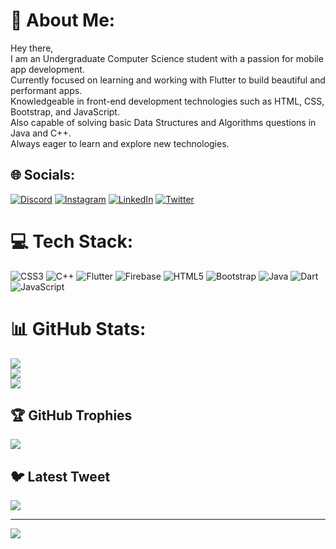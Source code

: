 # 💫 About Me:
Hey there,<br>I am an Undergraduate Computer Science student with a passion for mobile app development.<br>Currently focused on learning and working with Flutter to build beautiful and performant apps. <br>Knowledgeable in front-end development technologies such as HTML, CSS, Bootstrap, and JavaScript.<br>Also capable of solving basic Data Structures and Algorithms questions in Java and C++. <br>Always eager to learn and explore new technologies.


## 🌐 Socials:
[![Discord](https://img.shields.io/badge/Discord-%237289DA.svg?logo=discord&logoColor=white)](https://discord.gg/vanshika#2700) [![Instagram](https://img.shields.io/badge/Instagram-%23E4405F.svg?logo=Instagram&logoColor=white)](https://instagram.com/vanshika__chandna) [![LinkedIn](https://img.shields.io/badge/LinkedIn-%230077B5.svg?logo=linkedin&logoColor=white)](https://linkedin.com/in/https://www.linkedin.com/in/vanshika-chandna-b9082a218/) [![Twitter](https://img.shields.io/badge/Twitter-%231DA1F2.svg?logo=Twitter&logoColor=white)](https://twitter.com/vanshikach22601) 

# 💻 Tech Stack:
![CSS3](https://img.shields.io/badge/css3-%231572B6.svg?style=for-the-badge&logo=css3&logoColor=white) ![C++](https://img.shields.io/badge/c++-%2300599C.svg?style=for-the-badge&logo=c%2B%2B&logoColor=white) ![Flutter](https://img.shields.io/badge/Flutter-%2302569B.svg?style=for-the-badge&logo=Flutter&logoColor=white) ![Firebase](https://img.shields.io/badge/firebase-%23039BE5.svg?style=for-the-badge&logo=firebase) ![HTML5](https://img.shields.io/badge/html5-%23E34F26.svg?style=for-the-badge&logo=html5&logoColor=white) ![Bootstrap](https://img.shields.io/badge/bootstrap-%23563D7C.svg?style=for-the-badge&logo=bootstrap&logoColor=white) ![Java](https://img.shields.io/badge/java-%23ED8B00.svg?style=for-the-badge&logo=java&logoColor=white) ![Dart](https://img.shields.io/badge/dart-%230175C2.svg?style=for-the-badge&logo=dart&logoColor=white) ![JavaScript](https://img.shields.io/badge/javascript-%23323330.svg?style=for-the-badge&logo=javascript&logoColor=%23F7DF1E)
# 📊 GitHub Stats:
![](https://github-readme-stats.vercel.app/api?username=vanshikachandna13&theme=dark&hide_border=false&include_all_commits=false&count_private=false)<br/>
![](https://github-readme-streak-stats.herokuapp.com/?user=vanshikachandna13&theme=dark&hide_border=false)<br/>
![](https://github-readme-stats.vercel.app/api/top-langs/?username=vanshikachandna13&theme=dark&hide_border=false&include_all_commits=false&count_private=false&layout=compact)

## 🏆 GitHub Trophies
![](https://github-profile-trophy.vercel.app/?username=vanshikachandna13&theme=radical&no-frame=true&no-bg=true&margin-w=4)

## 🐦 Latest Tweet
[![](https://gtce.itsvg.in/api?username=vanshikach22601)](https://github.com/VishwaGauravIn/github-twitter-card-embed)

---
[![](https://visitcount.itsvg.in/api?id=vanshikachandna13&icon=5&color=11)](https://visitcount.itsvg.in)

<!-- Proudly created with GPRM ( https://gprm.itsvg.in ) -->